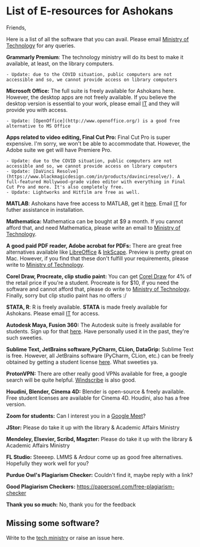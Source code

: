 # List of E-resources for Ashokans

Friends, 

Here is a list of all the software that you can avail. Please email [Ministry of Technology](mailto:technology.ministry@ashoka.edu.in) for any queries. 

**Grammarly Premium**: The technology ministry will do its best to make it available, at least, on the library computers. 
    
    - Update: due to the COVID situation, public computers are not accessible and so, we cannot provide access on library computers

**Microsoft Office:** The full suite is freely available for Ashokans here. However, the desktop apps are not freely available. If you believe the desktop version is essential to your work, please email [IT](mailto:it.helpdesk@ashoka.edu.in) and they will provide you with access.

    - Update: [OpenOffice](http://www.openoffice.org/) is a good free alternative to MS Office

**Apps related to video editing, Final Cut Pro:** Final Cut Pro is super expensive. I'm sorry, we won't be able to accommodate that. However, the Adobe suite we get will have Premiere Pro.
    
    - Update: due to the COVID situation, public computers are not accessible and so, we cannot provide access on library computers
    - Update: [DaVinci Resolve](https://www.blackmagicdesign.com/in/products/davinciresolve/). A full-featured Hollywood-grade video editor with everything in Final Cut Pro and more. It's also completely free.
    - Update: Lightworks and Hitfilm are free as well.

**MATLAB**: Ashokans have free access to MATLAB, get it [here](https://in.mathworks.com/academia/tah-portal/ashoka-university-40640462.html). Email [IT](mailto:it.helpdesk@ashoka.edu.in) for futher assistance in installation. 

**Mathematica:** Mathematica can be bought at $9 a month. If you cannot afford that, and need Mathematica, please write an email to [Ministry of Technology](mailto:technology.ministry@ashoka.edu.in).

**A good paid PDF reader, Adobe acrobat for PDFs:** There are great free alternatives available like [LibreOffice](https://www.libreoffice.org/) & [InkScape](https://inkscape.org/). Preview is pretty great on Mac. However, if you find that these don't fulfill your requirements, please write to [Ministry of Technology](mailto:technology.ministry@ashoka.edu.in).

**Corel Draw, Procreate, clip studio paint:** You can get [Corel Draw](https://www.corel.com/en/students/how-to-buy/) for 4% of the retail price if you're a student. Procreate is for $10, if you need the software and cannot afford that, please do write to [Ministry of Technology](mailto:technology.ministry@ashoka.edu.in). Finally, sorry but clip studio paint has no offers :/

**STATA, R**: R is freely available. **STATA** is made freely available for Ashokans. Please email [IT](mailto:it.helpdesk@ashoka.edu.in) for access. 

**Autodesk Maya, Fusion 360:** The Autodesk suite is freely available for students. Sign up for that [here](https://www.autodesk.com/education/free-software/featured). Have personally used it in the past, they're such sweeties.

**Sublime Text, JetBrains software,PyCharm, CLion, DataGrip:** Sublime Text is free. However, all JetBrains software (PyCharm, CLion, etc.) can be freely obtained by getting a student license [here](https://www.jetbrains.com/community/education/#students). What sweeties ya.

**ProtonVPN:** There are other really good VPNs available for free, a google search will be quite helpful. [Windscribe](https://windscribe.com/) is also good. 

**Houdini, Blender, Cinema 4D:** Blender is open-source & freely available. Free student licenses are available for Cinema 4D. Houdini, also has a free version.

**Zoom for students:** Can I interest you in a [Google Meet](https://hangouts.google.com/webchat/start)?

**JStor:** Please do take it up with the library & Academic Affairs Ministry

**Mendeley, Elsevier, Scribd, Magzter:** Please do take it up with the library & Academic Affairs Ministry

**FL Studio:** Steeeep. LMMS & Ardour come up as good free alternatives. Hopefully they work well for you?

**Purdue Owl's Plagiarism Checker:** Couldn't find it, maybe reply with a link?

**Good Plagiarism Checkers:** https://papersowl.com/free-plagiarism-checker 

**Thank you so much:** No, thank you for the feedback

## Missing some software?

Write to the [tech ministry](mailto:technology.ministry@ashoka.edu.in) or raise an issue here.
